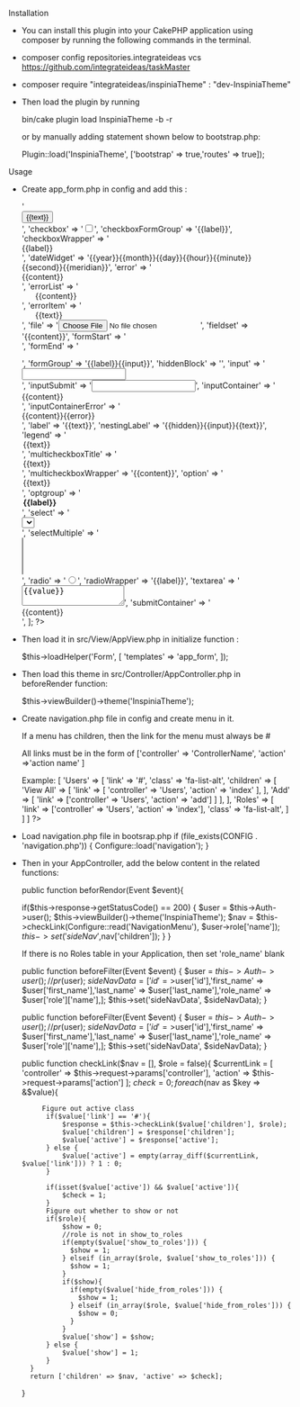 Installation

- You can install this plugin into your CakePHP application using composer by running the following commands in the terminal.

- composer config repositories.integrateideas vcs https://github.com/integrateideas/taskMaster 

- composer require "integrateideas/inspiniaTheme" : "dev-InspiniaTheme"

- Then load the plugin by running
	
	bin/cake plugin load InspiniaTheme -b -r

	or by manually adding statement shown below to bootstrap.php:

	Plugin::load('InspiniaTheme', ['bootstrap' => true,'routes' => true]);

Usage

- Create app_form.php in config and add this :
      
     <?php
	
	return [
	     'button' => '<div class="form-group"><div class="col-sm-4 col-sm-offset-2"><button class="btn btn-primary"     				     {{attrs}}>{{text}}</button></div></div>',
		
	     'checkbox' => '<input type="checkbox" name="{{name}}" value="{{value}}"{{attrs}}>',
		
	     'checkboxFormGroup' => '{{label}}',
	     
	     'checkboxWrapper' => '<div class="checkbox">{{label}}</div>',
	     
	     'dateWidget' => '{{year}}{{month}}{{day}}{{hour}}{{minute}}{{second}}{{meridian}}',
	        
	     'error' => '<div class="error-message">{{content}}</div>',
	        
	     'errorList' => '<ul>{{content}}</ul>',
	        
	     'errorItem' => '<ul>{{text}}</ul>',
	        
	     'file' => '<input type="file" name="{{name}}"{{attrs}}>',
	        
	     'fieldset' => '<fieldset{{attrs}}>{{content}}</fieldset>',
	        
	     'formStart' => '<div class="ibox-content"><form class="form-horizontal" {{attrs}}>',
	        
	     'formEnd' => '</form></div>',
	        
	     'formGroup' => '{{label}}{{input}}',
	        
	     'hiddenBlock' => '<div style="display:none;">{{content}}</div>',
	        
	     'input' => '<div class="col-sm-10"><input type="{{type}}" class="form-control" name="{{name}}"{{attrs}}/></div>',
	        
	     'inputSubmit' => '<input type="{{type}}"{{attrs}}/>',
	        
	     'inputContainer' => '<div class="form-group {{type}}{{required}}">{{content}}</div><div class="hr-             					      line-dashed"></div>',
	        
	     'inputContainerError' => '<div class="input {{type}}{{required}} error">{{content}}{{error}}</div>',
	        
	     'label' => '<label class="col-sm-2 control-label" {{attrs}}>{{text}}</label>',
	        
	     'nestingLabel' => '{{hidden}}{{input}}<label{{attrs}}>{{text}}</label>',
	        
	     'legend' => '<legend>{{text}}</legend>',
	        
	     'multicheckboxTitle' => '<legend>{{text}}</legend>',
	        
	     'multicheckboxWrapper' => '<fieldset{{attrs}}>{{content}}</fieldset>',
	        
	     'option' => '<option value="{{value}}"{{attrs}}>{{text}}</option>',
	        
	     'optgroup' => '<optgroup label="{{label}}"{{attrs}}>{{content}}</optgroup>',
	        
	     'select' => '<div class="col-sm-10"><select name="{{name}}" class="form-control m-b" {{attrs}}>{{content}}</select>			  </div>',
	        
	     'selectMultiple' => '<div class="col-sm-10"><select class="form-control m-b" name="{{name}}[]" multiple="multiple"					  {{attrs}}>{{content}}</select></div>',
	        
	     'radio' => '<input type="radio" name="{{name}}" value="{{value}}"{{attrs}}>',
	        
	     'radioWrapper' => '{{label}}',
	        
	     'textarea' => '<textarea name="{{name}}"{{attrs}}>{{value}}</textarea>',
	       
	     'submitContainer' => '<div class="submit">{{content}}</div>',
	    
	    ];
	?> 

- Then load it  in src/View/AppView.php in initialize function :
	 
	 $this->loadHelper('Form', [
           'templates' => 'app_form',
       ]);

- Then load this theme in src/Controller/AppController.php in beforeRender function:
	
	$this->viewBuilder()->theme('InspiniaTheme');

- Create navigation.php file in config and create menu in it.
	
	If a menu has children, then the link for the menu must always be #
	
	All links must be in the form of ['controller' => 'ControllerName', 'action' =>'action name' ] 
	
	Example:
		<?php
		use Cake\Core\Configure;
		return [ 'Menu' =>
                 [
                   'Users' => [
                       'link' => '#',
                       'class' => 'fa-list-alt',
                       'children' => [
                               'View All' => [
                                   'link' => [
                                         'controller' => 'Users',
                                         'action' => 'index'
                                       ],
                                     ],
                               'Add' => [
                                   'link' => ['controller' => 'Users', 'action' => 'add']
                                     ]
                             ],
                       ], 
                    'Roles' => [
                       'link' => ['controller' => 'Users', 'action' => 'index'],
                       'class' => 'fa-list-alt',
                       ]
                  ]
               ]
        ?>
- Load navigation.php file in bootsrap.php
	if (file_exists(CONFIG . 'navigation.php')) {
   		Configure::load('navigation');
	}

- Then in your AppController, add the below content in the related functions:
	
	public function beforRendor(Event $event){

	 if($this->response->getStatusCode() == 200) {
            $user = $this->Auth->user();
            $this->viewBuilder()->theme('InspiniaTheme');
            $nav = $this->checkLink(Configure::read('NavigationMenu'), $user->role['name']);
            $this->set('sideNav',$nav['children']);
        }
	}	
	
    If there is no Roles table in your Application, then set 'role_name' blank
	 
    public function beforeFilter(Event $event)
    {
        $user = $this->Auth->user();
        // pr($user);
        $sideNavData = ['id'=>$user['id'],'first_name' => $user['first_name'],'last_name' => $user['last_name'],'role_name' => $user['role']['name'],];
        $this->set('sideNavData', $sideNavData);
     }


    public function beforeFilter(Event $event)
    {
        $user = $this->Auth->user();
        // pr($user);
        $sideNavData = ['id'=>$user['id'],'first_name' => $user['first_name'],'last_name' => $user['last_name'],'role_name' => $user['role']['name'],];
        $this->set('sideNavData', $sideNavData);
     }


	public function checkLink($nav = [], $role = false){
        $currentLink = [
                'controller' => $this->request->params['controller'],
                'action' => $this->request->params['action']
          ];
        $check = 0;
        foreach($nav as $key => &$value){
            
           Figure out active class
            if($value['link'] == '#'){
                $response = $this->checkLink($value['children'], $role);
                $value['children'] = $response['children'];
                $value['active'] = $response['active'];
            } else {
                $value['active'] = empty(array_diff($currentLink, $value['link'])) ? 1 : 0;
            }
            
            if(isset($value['active']) && $value['active']){
                $check = 1;
            }
            Figure out whether to show or not
            if($role){
                $show = 0;
                //role is not in show_to_roles
                if(empty($value['show_to_roles'])) {
                  $show = 1;
                } elseif (in_array($role, $value['show_to_roles'])) {
                  $show = 1;
                } 
                if($show){
                  if(empty($value['hide_from_roles'])) {
                    $show = 1;
                  } elseif (in_array($role, $value['hide_from_roles'])) {
                    $show = 0;
                  }   
                }
                $value['show'] = $show;
            } else {
                $value['show'] = 1;
            }
        }
        return ['children' => $nav, 'active' => $check];
    } 

